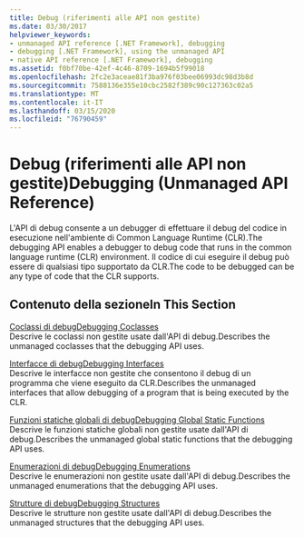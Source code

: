 ```yaml
---
title: Debug (riferimenti alle API non gestite)
ms.date: 03/30/2017
helpviewer_keywords:
- unmanaged API reference [.NET Framework], debugging
- debugging [.NET Framework], using the unmanaged API
- native API reference [.NET Framework], debugging
ms.assetid: f0bf70be-42ef-4c46-8709-1694b5f99018
ms.openlocfilehash: 2fc2e3aceae81f3ba976f03bee06993dc98d3b8d
ms.sourcegitcommit: 7588136e355e10cbc2582f389c90c127363c02a5
ms.translationtype: MT
ms.contentlocale: it-IT
ms.lasthandoff: 03/15/2020
ms.locfileid: "76790459"
---
```

# <a name="debugging-unmanaged-api-reference"></a><span data-ttu-id="fd9cf-102">Debug (riferimenti alle API non gestite)</span><span class="sxs-lookup"><span data-stu-id="fd9cf-102">Debugging (Unmanaged API Reference)</span></span>
<span data-ttu-id="fd9cf-103">L'API di debug consente a un debugger di effettuare il debug del codice in esecuzione nell'ambiente di Common Language Runtime (CLR).</span><span class="sxs-lookup"><span data-stu-id="fd9cf-103">The debugging API enables a debugger to debug code that runs in the common language runtime (CLR) environment.</span></span> <span data-ttu-id="fd9cf-104">Il codice di cui eseguire il debug può essere di qualsiasi tipo supportato da CLR.</span><span class="sxs-lookup"><span data-stu-id="fd9cf-104">The code to be debugged can be any type of code that the CLR supports.</span></span>  
  
## <a name="in-this-section"></a><span data-ttu-id="fd9cf-105">Contenuto della sezione</span><span class="sxs-lookup"><span data-stu-id="fd9cf-105">In This Section</span></span>  
 [<span data-ttu-id="fd9cf-106">Coclassi di debug</span><span class="sxs-lookup"><span data-stu-id="fd9cf-106">Debugging Coclasses</span></span>](debugging-coclasses.md)  
 <span data-ttu-id="fd9cf-107">Descrive le coclassi non gestite usate dall'API di debug.</span><span class="sxs-lookup"><span data-stu-id="fd9cf-107">Describes the unmanaged coclasses that the debugging API uses.</span></span>  
  
 [<span data-ttu-id="fd9cf-108">Interfacce di debug</span><span class="sxs-lookup"><span data-stu-id="fd9cf-108">Debugging Interfaces</span></span>](debugging-interfaces.md)  
 <span data-ttu-id="fd9cf-109">Descrive le interfacce non gestite che consentono il debug di un programma che viene eseguito da CLR.</span><span class="sxs-lookup"><span data-stu-id="fd9cf-109">Describes the unmanaged interfaces that allow debugging of a program that is being executed by the CLR.</span></span>  
  
 [<span data-ttu-id="fd9cf-110">Funzioni statiche globali di debug</span><span class="sxs-lookup"><span data-stu-id="fd9cf-110">Debugging Global Static Functions</span></span>](debugging-global-static-functions.md)  
 <span data-ttu-id="fd9cf-111">Descrive le funzioni statiche globali non gestite usate dall'API di debug.</span><span class="sxs-lookup"><span data-stu-id="fd9cf-111">Describes the unmanaged global static functions that the debugging API uses.</span></span>  
  
 [<span data-ttu-id="fd9cf-112">Enumerazioni di debug</span><span class="sxs-lookup"><span data-stu-id="fd9cf-112">Debugging Enumerations</span></span>](debugging-enumerations.md)  
 <span data-ttu-id="fd9cf-113">Descrive le enumerazioni non gestite usate dall'API di debug.</span><span class="sxs-lookup"><span data-stu-id="fd9cf-113">Describes the unmanaged enumerations that the debugging API uses.</span></span>  
  
 [<span data-ttu-id="fd9cf-114">Strutture di debug</span><span class="sxs-lookup"><span data-stu-id="fd9cf-114">Debugging Structures</span></span>](debugging-structures.md)  
 <span data-ttu-id="fd9cf-115">Descrive le strutture non gestite usate dall'API di debug.</span><span class="sxs-lookup"><span data-stu-id="fd9cf-115">Describes the unmanaged structures that the debugging API uses.</span></span>
